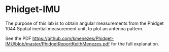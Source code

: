 # Phidget-IMU
The purpose of this lab is to obtain angular measurements from the Phidget 1044 Spatial inertial measurement unit, to plot an antenna pattern.

See the PDF https://github.com/kmenezes/Phidget-IMU/blob/master/PhidgetReportKeithMenezes.pdf for the full explanation.
